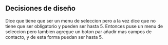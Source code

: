 ## Decisiones de diseño
Dice que tiene que ser un menu de seleccion pero a la vez dice que no tiene que ser obligatorio y pueden ser hasta 5. Entonces puse un menu de seleccion pero tambien agregue un boton par añadir mas campos de contacto, y de esta forma puedan ser hasta 5.